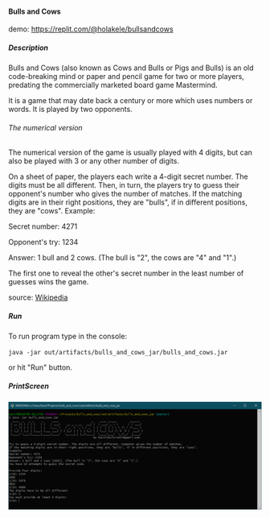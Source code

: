 #### Bulls and Cows

demo: https://replit.com/@holakele/bullsandcows

##### Description

Bulls and Cows (also known as Cows and Bulls or Pigs and Bulls) is an old code-breaking mind or paper and pencil game for two or more players, predating the commercially marketed board game Mastermind.

It is a game that may date back a century or more which uses numbers or words. It is played by two opponents.

###### The numerical version

The numerical version of the game is usually played with 4 digits, but can also be played with 3 or any other number of digits.

On a sheet of paper, the players each write a 4-digit secret number. The digits must be all different. Then, in turn, the players try to guess their opponent's number who gives the number of matches. If the matching digits are in their right positions, they are "bulls", if in different positions, they are "cows". Example:

Secret number: 4271

Opponent's try: 1234

Answer: 1 bull and 2 cows. (The bull is "2", the cows are "4" and "1".)

The first one to reveal the other's secret number in the least number of guesses wins the game.

source: [Wikipedia](https://en.wikipedia.org/wiki/Bulls_and_Cows)

##### Run

To run program type in the console:

`java -jar out/artifacts/bulls_and_cows_jar/bulls_and_cows.jar`

or hit "Run" button.


##### PrintScreen

![pic start 1](https://raw.githubusercontent.com/karolskolasinski/bulls_and_cows/master/img/pic_full.png)
